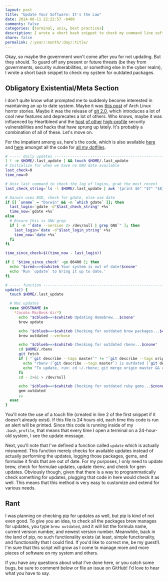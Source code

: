 ```yaml
---
layout: post
title: "Update Your Software: It's the Law"
date: 2014-06-11 22:22:57 -0400
comments: false
categories: [terminal, unix, best practices]
description: I wrote a short bash snippet to check my command line software for updates and alert me once a day.
share: false
permalink: /:year/:month/:day/:title/
---
```


Okay, so maybe the government won't come after you for not updating. But they should. To guard off any present or future threats (be they from governments, security vulnerabilities, or something else in the cyber realm), I wrote a short bash snippet to check my system for outdated packages.

<!-- more -->

## Obligatory Existential/Meta Section
I don't quite know what prompted me to suddenly become interested in maintaining an up to date system. Maybe it was [this post][arch-discussion] of Arch Linux horror stories. Maybe it was the release of [git 2.0][git], which introduces a lot of cool new features and deprecates a lot of others. Who knows, maybe it was influenced by Heartbleed and the [host][openssl] [of other][feedly] [high-profile][evernote] security vulnerabilities and hacks that have sprung up lately. It's probably a combination of all of these. Let's move on.

For the impatient among us, here's the code, which is also available [here][snippet1] and [here][snippet2] amongst all the code for [all my dotfiles][dotfiles].

```bash Remind to update
# ----- daily updates --------------------------------------------------------
[ ! -e $HOME/.last_update ] && touch $HOME/.last_update
# Initialize for when we have no GNU date available
last_check=0
time_now=0

# Unix last command to check the log of logins, grab the most recent
last_check_string=`ls -l $HOME/.last_update | awk '{print $6" "$7" "$8}'`

# Darwin uses BSD, check for gdate, else use date
if [[ `uname` = "Darwin" && -n `which gdate` ]]; then
  last_login=`gdate -d"$last_check_string" +%s`
  time_now=`gdate +%s`
else
  # Ensure this is GNU grep
  if [ -n "`date --version 2> /dev/null | grep GNU`" ]; then
    last_login=`date -d"$last_login_string" +%s`
    time_now=`date +%s`
  fi
fi

time_since_check=$((time_now - last_login))

if [ "$time_since_check" -ge 86400 ]; then
  echo "$cred==>$cwhiteb Your system is out of date!$cnone"
  echo 'Run `update` to bring it up to date.'
fi
```

```bash Check for updates
# ----- function -------------------------------------------------------------
update() {
  touch $HOME/.last_update

  # Mac updates
  case $HOSTNAME in
    *Jacobs-MacBook-Air*)
      echo "$cblueb==>$cwhiteb Updating Homebrew...$cnone"
      brew update

      echo "$cblueb==>$cwhiteb Checking for outdated brew packages...$cnone"
      brew outdated --verbose

      echo "$cblueb==>$cwhiteb Checking for outdated rbenv...$cnone"
      cd $HOME/.rbenv
      git fetch
      if [ "`git describe --tags master`" != "`git describe --tags origin/master`" ]; then
        echo "rbenv (`git describe --tags master`) is outdated (`git describe --tags origin/master`)."
        echo "To update, run: cd ~/.rbenv; git merge origin master && cd -"
      fi
      cd - 2>&1 > /dev/null

      echo "$cblueb==>$cwhiteb Checking for outdated ruby gems...$cnone"
      gem outdated
      ;;
  esac
}
```

You'll note the use of a touch file (created in line 2 of the first snippet if it doesn't already exist). If this file is 24 hours old, each time this code is run an alert will be printed. Since this code is running inside of my `.bash_profile`, that means that every time I open a terminal on a 24-hour-old system, I see the update message.

Next, you'll note that I've defined a function called `update` which is actually misnamed. This function merely checks for available updates instead of actually performing the updates, logging those packages, gems, and formulae it finds that are out of date. For my purposes, I only need to update brew, check for formulae updates, update rbenv, and check for gem updates. Obviously though, given that there is a way to programmatically check something for updates, plugging that code in here would check it as well. This means that this method is very easy to customize and extend for various needs.

## Rant
I was planning on checking pip for updates as well, but pip is kind of not even good. To give you an idea, to check all the packages brew manages for updates, you type `brew outdated`, and it will list the formula name, current version number, and newest version number. Meanwhile, back in the land of pip, no such functionality exists (at least, simple functionality, and functionality that I could find. If you'd like to correct me, be my guest!). I'm sure that this script will grow as I come to manage more and more pieces of software on my system and others.

If you have any questions about what I've done here, or you catch some bugs, be sure to comment below or file an issue on GitHub! I'd love to hear what you have to say.


[arch-discussion]: https://www.facebook.com/groups/cmuscs/permalink/727878180603546/
[git]: https://git.kernel.org/cgit/git/git.git/tree/Documentation/RelNotes/2.0.0.txt
[openssl]: https://www.openssl.org/news/secadv_20140605.txt
[feedly]: http://grahamcluley.com/2014/06/feedly-blackmail-ddos/
[evernote]: http://blog.evernote.com/blog/2013/03/02/security-notice-service-wide-password-reset/
[snippet1]: https://github.com/jez/dotfiles/blob/master/bash_profile#L16-L42
[snippet2]: https://github.com/jez/dotfiles/blob/master/bash_profile#L153-L178
[dotfiles]: https://github.com/jez/dotfiles

